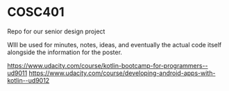 # COSC401
Repo for our senior design project

WIll be used for minutes, notes, ideas, and eventually the actual code itself alongside the information for the poster.


https://www.udacity.com/course/kotlin-bootcamp-for-programmers--ud9011
https://www.udacity.com/course/developing-android-apps-with-kotlin--ud9012
